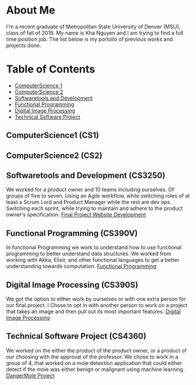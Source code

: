 # About Me
I'm a recent graduate of Metropolitan State University of Denver (MSU), class of fall of 2019. My name is Kha Nguyen and I am trying to find a full time position job. The list below is my portolio of previous works and projects done.

# Table of Contents
* [ComputerScience 1](#ComputerScience1-(CS1))
* [ComputerScience 2](KhaNguyenN/MSU/README.md/ComputerScience2)
* [Softwaretools and Development](KhaNguyenN/MSU/README.md/Softwaretools)
* [Functional Programming](KhaNguyenN/MSU/README.md/Functional)
* [Digital Image Processing](KhaNguyenN/MSU/README.md/Digital)
* [Technical Software Project](#Technical-Software-Project-(CS4360))

## ComputerScience1 (CS1)
## ComputerScience2 (CS2)
## Softwaretools and Development (CS3250)
We worked for a product owner and 10 teams including ourselves. Of groups of five to seven. Using an Agile workflow, while switching roles of at least a Scrum Lord and Product Manager while the rest are dev ops. Switching each sprint, while trying to maintain and adhere to the product owner's specification. [Final Project Website Development](https://bitbucket.org/clarkdollard/cwmt/src/master/)
## Functional Programming (CS390V)
In functional Programming we work to understand how to use functional programming to better understand data structures. We worked from working with Akka, Elixir, and other functional languages to get a better understanding towards computation. [Functional Programming](https://github.com/KhaNguyenN/MSU/tree/master/CS390v)
## Digital Image Processing (CS390S)
We got the option to either work by ourselves or with one extra person for our final project. I Chose to opt in with another person to work on a project that takes an image and then pull out its most important features. [Digital Image Processing](https://github.com/KhaNguyenN/MSU/tree/master/CS390s)
## Technical Software Project (CS4360)
We worked on the either the product of the product owner, or a product of our choosing with the approval of the professor. We chose to work in a group of 4, that worked on a mole detection application that could either detect if the mole was either benign or malignant using machine learning. [DangerMole Project](https://github.com/KhaNguyenN/DangerMole) 
